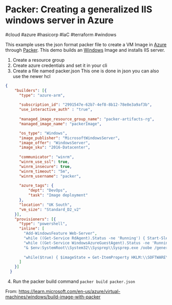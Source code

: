 # Packer: Creating a generalized IIS windows server in Azure
#cloud #azure #hasicorp #IaC #terraform #windows 

This example uses the json format packer file to create a VM Image in [Azure](Cloud%20Computing/Azure/Azure.md) through [Packer](DevOps/IAC/Packer/Packer.md). This demo builds an [Windows](Windows) Image and installs IIS server.

1. Create a resource group
2. Create azure credentials and set it in your cli 
3. Create a file named packer.json
This one is done in json you can also use the newer hcl
```json
{
    "builders": [{
      "type": "azure-arm",
      
      "subscription_id": "2991547e-62b7-4ef8-8b12-78e8e3a9af3b",
      "use_interactive_auth" : "true",
  
      "managed_image_resource_group_name": "packer-artifacts-rg",
      "managed_image_name": "packerImage",

      "os_type": "Windows",
      "image_publisher": "MicrosoftWindowsServer",
      "image_offer": "WindowsServer",
      "image_sku": "2016-Datacenter",
  
      "communicator": "winrm",
      "winrm_use_ssl": true,
      "winrm_insecure": true,
      "winrm_timeout": "5m",
      "winrm_username": "packer",
  
      "azure_tags": {
          "dept": "DevOps",
          "task": "Image deployment"
      },
      "location": "UK South",
      "vm_size": "Standard_D2_v2"
    }],
    "provisioners": [{
      "type": "powershell",
      "inline": [
        "Add-WindowsFeature Web-Server",
        "while ((Get-Service RdAgent).Status -ne 'Running') { Start-Sleep -s 5 }",
        "while ((Get-Service WindowsAzureGuestAgent).Status -ne 'Running') { Start-Sleep -s 5 }",
        "& $env:SystemRoot\\System32\\Sysprep\\Sysprep.exe /oobe /generalize /quiet /quit",
        
        "while($true) { $imageState = Get-ItemProperty HKLM:\\SOFTWARE\\Microsoft\\Windows\\CurrentVersion\\Setup\\State | Select ImageState; if($imageState.ImageState -ne 'IMAGE_STATE_GENERALIZE_RESEAL_TO_OOBE') { Write-Output $imageState.ImageState; Start-Sleep -s 10  } else { break } }"
      ]
    }]
  }
```

4. Run the packer build command `packer build packer.json`

From: https://learn.microsoft.com/en-us/azure/virtual-machines/windows/build-image-with-packer

